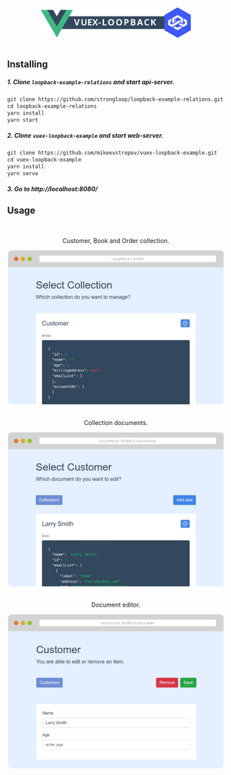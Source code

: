 <br/>
<a href="https://github.com/mikeevstropov/vuex-loopback">
<div align="center">
  <img alt="logo" src="public/img/logo.svg" height="70px"/>
</div>
</a>
<br/>

## Installing

##### 1. Clone `loopback-example-relations` and start api-server.
```
git clone https://github.com/strongloop/loopback-example-relations.git
cd loopback-example-relations
yarn install
yarn start
```

##### 2. Clone `vuex-loopback-example` and start web-server.
```
git clone https://github.com/mikeevstropov/vuex-loopback-example.git
cd vuex-loopback-example
yarn install
yarn serve
```

##### 3. Go to http://localhost:8080/

## Usage

<br/>
<p style="text-align: center;">Customer, Book and Order collection.</p>
<div align="center">
  <img alt="index page" src="public/scr/page-index.png" style="max-width: 500px;"/>
</div>
<br/>
<p style="text-align: center;">Collection documents.</p>
<div align="center">
  <img alt="customers page" src="public/scr/page-customers.png" style="max-width: 500px;"/>
</div>
<br/>
<p style="text-align: center;">Document editor.</p>
<div align="center">
  <img alt="customer page" src="public/scr/page-customer.png" style="max-width: 500px;"/>
</div>
<br/>
